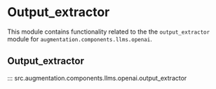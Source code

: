 # Output_extractor

This module contains functionality related to the the `output_extractor` module for `augmentation.components.llms.openai`.

## Output_extractor

::: src.augmentation.components.llms.openai.output_extractor


